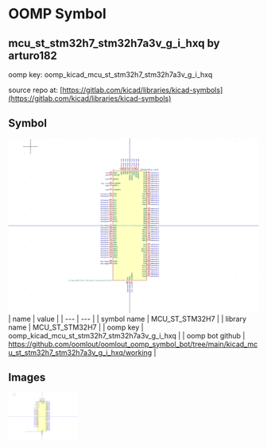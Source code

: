 # OOMP Symbol  
## mcu_st_stm32h7_stm32h7a3v_g_i_hxq  by arturo182  
  
oomp key: oomp_kicad_mcu_st_stm32h7_stm32h7a3v_g_i_hxq  
  
source repo at: [https://gitlab.com/kicad/libraries/kicad-symbols](https://gitlab.com/kicad/libraries/kicad-symbols)  
## Symbol  
  
[![working.png](working_600.png)](working.png)  
| name | value | 
| --- | --- | 
| symbol name | MCU_ST_STM32H7 | 
| library name | MCU_ST_STM32H7 | 
| oomp key | oomp_kicad_mcu_st_stm32h7_stm32h7a3v_g_i_hxq | 
| oomp bot github | https://github.com/oomlout/oomlout_oomp_symbol_bot/tree/main/kicad_mcu_st_stm32h7_stm32h7a3v_g_i_hxq/working | 
## Images  
  
[![working.png](working_140.png)](working.png)  
